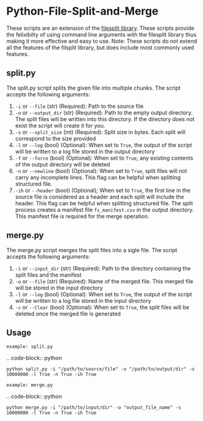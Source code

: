 # Python-File-Split-and-Merge
These scripts are an extension of the [filesplit library](https://github.com/ram-jayapalan/filesplit, "Github Repository of filesplit"). These scripts provide the felixibilty of using command line arguments with 
the filesplit library thus making it more effective and easy to use. 
Note: These scripts do not extend all the features of the filsplit library, but does include most commonly used features.

## split.py
The split.py script splits the given file into multiple chunks. The script accepts the following arguments:
1. ``-i`` or ``--file`` (str) (Required): Path to the source file
2. ``-o`` or ``--output_dir`` (str) (Required): Path to the empty output directory. The split files will be written into this directory. If the directory does not exist the script will create it for you.
3. ``-s`` or ``--split_size`` (int) (Required): Split size in bytes. Each split will correspond to the size provided
4. ``-l`` or ``--log`` (bool) (Optional): When set to ``True``, the output of the script will be written to a log file stored in the output directory
5. ``-f`` or ``--force`` (bool) (Optional): When set to ``True``, any existing contents of the output directory will be deleted
6. ``-n`` or ``--newline`` (bool) (Optional): When set to ``True``, split files will not carry any incomplete lines. This flag can be helpful when splitting structured file.
7. ``-ih`` or ``--header`` (bool) (Optional); When set to ``True``, the first line in the source file is considered as a header and each split will include the header. This flag can be helpful when splitting structured file.
The split process creates a manifest file ``fs_manifest.csv`` in the output directory. This manifest file is required for the merge operation.

## merge.py
The merge.py script merges the split files into a sigle file. The script accepts the following arguments:
1. ``-i`` or ``--input_dir`` (str) (Required): Path to the directory containing the split files and the manifest
2. ``-o`` or ``--file`` (str) (Required): Name of the merged file. This merged file will be stored in the input directory
3. ``-l`` or ``--log`` (bool) (Optional): When set to ``True``, the output of the script will be written to a log file stored in the input directory
4. ``-c`` or ``--Clear`` (bool) (Optional): When set to ``True``, the split files will be deleted once the merged file is generated

## Usage
`example: split.py`

.. code-block:: python

    python split.py -i "/path/to/source/file" -o "/path/to/output/dir" -s 10000000 -l True -n True -ih True
 
`example: merge.py`

.. code-block:: python

    python merge.py -i "/path/to/input/dir" -o "output_file_name" -s 10000000 -l True -n True -ih True
